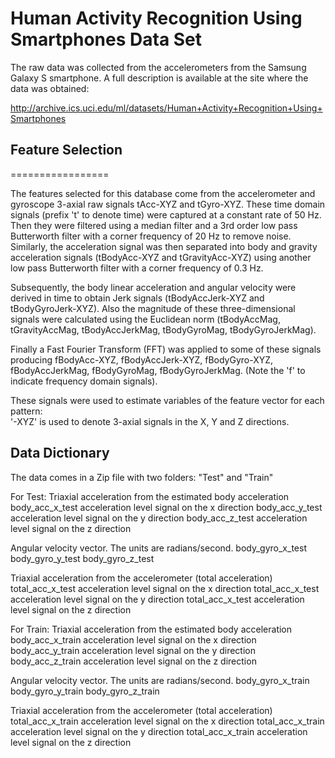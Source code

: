 # Human Activity Recognition Using Smartphones Data Set

The raw data was collected from the accelerometers from the Samsung Galaxy S smartphone. A full description is available at the site where the data was obtained: 

http://archive.ics.uci.edu/ml/datasets/Human+Activity+Recognition+Using+Smartphones 

## Feature Selection 
=================

The features selected for this database come from the accelerometer and gyroscope 3-axial raw signals tAcc-XYZ and tGyro-XYZ. These time domain signals (prefix 't' to denote time) were captured at a constant rate of 50 Hz. Then they were filtered using a median filter and a 3rd order low pass Butterworth filter with a corner frequency of 20 Hz to remove noise. Similarly, the acceleration signal was then separated into body and gravity acceleration signals (tBodyAcc-XYZ and tGravityAcc-XYZ) using another low pass Butterworth filter with a corner frequency of 0.3 Hz. 

Subsequently, the body linear acceleration and angular velocity were derived in time to obtain Jerk signals (tBodyAccJerk-XYZ and tBodyGyroJerk-XYZ). Also the magnitude of these three-dimensional signals were calculated using the Euclidean norm (tBodyAccMag, tGravityAccMag, tBodyAccJerkMag, tBodyGyroMag, tBodyGyroJerkMag). 

Finally a Fast Fourier Transform (FFT) was applied to some of these signals producing fBodyAcc-XYZ, fBodyAccJerk-XYZ, fBodyGyro-XYZ, fBodyAccJerkMag, fBodyGyroMag, fBodyGyroJerkMag. (Note the 'f' to indicate frequency domain signals). 

These signals were used to estimate variables of the feature vector for each pattern:  
'-XYZ' is used to denote 3-axial signals in the X, Y and Z directions.

## Data Dictionary
The data comes in a Zip file with two folders: "Test" and "Train"

For Test: 
Triaxial acceleration from the estimated body acceleration
body_acc_x_test     acceleration level signal on the x direction
body_acc_y_test     acceleration level signal on the y direction
body_acc_z_test     acceleration level signal on the z direction

Angular velocity vector. The units are radians/second.
body_gyro_x_test
body_gyro_y_test
body_gyro_z_test

Triaxial acceleration from the accelerometer (total acceleration)
total_acc_x_test     acceleration level signal on the x direction
total_acc_x_test     acceleration level signal on the y direction
total_acc_x_test     acceleration level signal on the z direction


For Train: 
Triaxial acceleration from the estimated body acceleration
body_acc_x_train     acceleration level signal on the x direction
body_acc_y_train     acceleration level signal on the y direction
body_acc_z_train     acceleration level signal on the z direction

Angular velocity vector. The units are radians/second.
body_gyro_x_train
body_gyro_y_train
body_gyro_z_train

Triaxial acceleration from the accelerometer (total acceleration)
total_acc_x_train     acceleration level signal on the x direction
total_acc_x_train     acceleration level signal on the y direction
total_acc_x_train     acceleration level signal on the z direction

